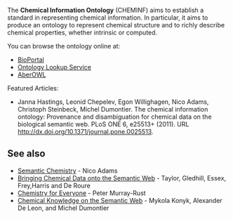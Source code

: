 The **Chemical Information Ontology** (CHEMINF) aims to establish a standard in representing chemical information. In particular, it aims to produce an ontology to represent chemical structure and to richly describe chemical properties, whether intrinsic or computed.

You can browse the ontology online at:

* [BioPortal](http://bioportal.bioontology.org/ontologies/CHEMINF/)
* [Ontology Lookup Service](https://www.ebi.ac.uk/ols/ontologies/cheminf)
* [AberOWL](http://aber-owl.net/ontology/CHEMINF/)

Featured Articles:

* Janna Hastings, Leonid Chepelev, Egon Willighagen, Nico Adams, Christoph Steinbeck, Michel Dumontier. The chemical information ontology: Provenance and disambiguation for chemical data on the biological semantic web. PLoS ONE 6, e25513+ (2011). URL http://dx.doi.org/10.1371/journal.pone.0025513.

## See also

* [Semantic Chemistry](http://www.semanticuniverse.com/articles-semantic-chemistry.html) - Nico Adams
* [Bringing Chemical Data onto the Semantic Web](http://pubs.acs.org/doi/pdfplus/10.1021/ci050378m) - Taylor, Gledhill, Essex, Frey,Harris and De Roure
* [Chemistry for Everyone](http://www.nature.com/nature/journal/v451/n7179/full/451648a.html) - Peter Murray-Rust
* [Chemical Knowledge on the Semantic Web](http://dumontierlab.com/pdf/2008_DILS_chemicalknowledge.pdf) - Mykola Konyk, Alexander De Leon, and Michel Dumontier
